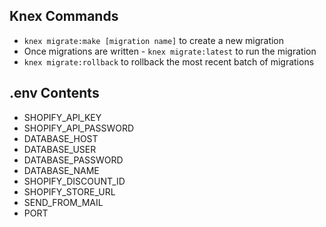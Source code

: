 ## Knex Commands

 - `knex migrate:make [migration name]` to create a new migration
 - Once migrations are written - `knex migrate:latest` to run the migration
 - `knex migrate:rollback` to rollback the most recent batch of migrations

## .env Contents

 - SHOPIFY_API_KEY
 - SHOPIFY_API_PASSWORD
 - DATABASE_HOST
 - DATABASE_USER
 - DATABASE_PASSWORD
 - DATABASE_NAME
 - SHOPIFY_DISCOUNT_ID
 - SHOPIFY_STORE_URL
 - SEND_FROM_MAIL
 - PORT